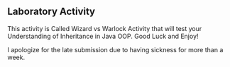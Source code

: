 ## Laboratory Activity
This activity is Called Wizard vs Warlock Activity that will test your Understanding
of Inheritance in Java OOP. 
Good Luck and Enjoy!

I apologize for the late submission due to having sickness for more than a week.